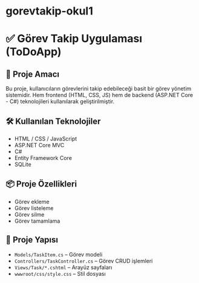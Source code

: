 # gorevtakip-okul1

# ✅ Görev Takip Uygulaması (ToDoApp)

## 🎯 Proje Amacı
Bu proje, kullanıcıların görevlerini takip edebileceği basit bir görev yönetim sistemidir. Hem frontend (HTML, CSS, JS) hem de backend (ASP.NET Core - C#) teknolojileri kullanılarak geliştirilmiştir.

## 🛠️ Kullanılan Teknolojiler
- HTML / CSS / JavaScript
- ASP.NET Core MVC
- C#
- Entity Framework Core
- SQLite

## 📦 Proje Özellikleri
- Görev ekleme
- Görev listeleme
- Görev silme
- Görev tamamlama

## 🧩 Proje Yapısı
- `Models/TaskItem.cs` – Görev modeli
- `Controllers/TaskController.cs` – Görev CRUD işlemleri
- `Views/Task/*.cshtml` – Arayüz sayfaları
- `wwwroot/css/style.css` – Stil dosyası
